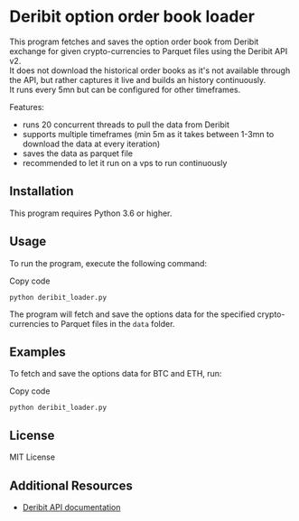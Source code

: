 
# Deribit option order book loader

This program fetches and saves the option order book from Deribit exchange for given crypto-currencies to Parquet files using the Deribit API v2.   
It does not download the historical order books as it's not available through the API, but rather captures it live and builds an history continuously.   
It runs every 5mn but can be configured for other timeframes.   

Features:
- runs 20 concurrent threads to pull the data from Deribit
- supports multiple timeframes (min 5m as it takes between 1-3mn to download the data at every iteration)
- saves the data as parquet file 
- recommended to let it run on a vps to run continuously

## Installation

This program requires Python 3.6 or higher. 

## Usage

To run the program, execute the following command:

Copy code

`python deribit_loader.py` 

The program will fetch and save the options data for the specified crypto-currencies to Parquet files in the `data` folder.

## Examples

To fetch and save the options data for BTC and ETH, run:

Copy code

`python deribit_loader.py` 

## License

MIT License

## Additional Resources

-   [Deribit API documentation](https://docs.deribit.com/)